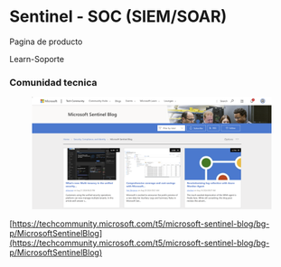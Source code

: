 # Sentinel - SOC (SIEM/SOAR)



Pagina de producto





Learn-Soporte





### Comunidad tecnica

<figure><img src="../../.gitbook/assets/image (2) (1) (1).png" alt=""><figcaption></figcaption></figure>

[https://techcommunity.microsoft.com/t5/microsoft-sentinel-blog/bg-p/MicrosoftSentinelBlog](https://techcommunity.microsoft.com/t5/microsoft-sentinel-blog/bg-p/MicrosoftSentinelBlog)



